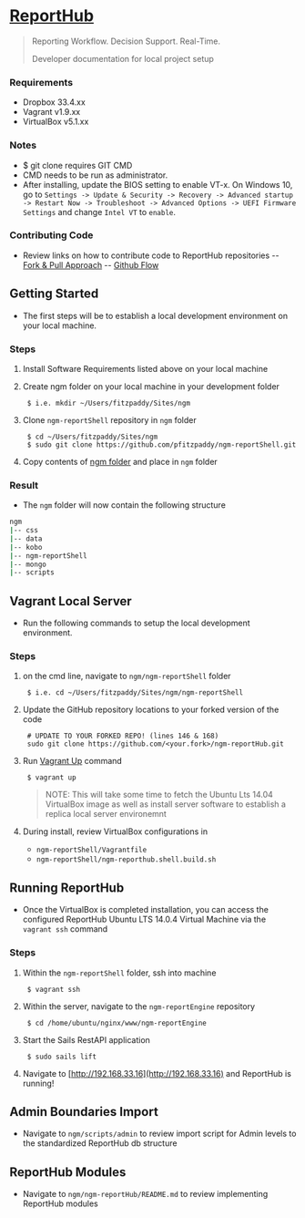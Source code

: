 # [ReportHub](http://reporthub.immap.org)
>
> Reporting Workflow. Decision Support. Real-Time.
>
> Developer documentation for local project setup

### Requirements

- Dropbox 33.4.xx
- Vagrant v1.9.xx
- VirtualBox v5.1.xx

### Notes
- $ git clone requires GIT CMD
- CMD needs to be run as administrator.
- After installing, update the BIOS setting to enable VT-x. On Windows 10, go to
		``Settings -> Update & Security -> Recovery -> Advanced startup -> Restart Now -> Troubleshoot -> Advanced Options -> UEFI Firmware Settings`` and change ``Intel VT`` to ``enable``.

### Contributing Code
- Review links on how to contribute code to ReportHub repositories
	-- [Fork & Pull Approach](https://gist.github.com/Chaser324/ce0505fbed06b947d962)
	-- [Github Flow](https://guides.github.com/introduction/flow/)



## Getting Started
- The first steps will be to establish a local development environment on your local machine.

### Steps

1. Install Software Requirements listed above on your local machine
2. Create ngm folder on your local machine in your development folder

		$ i.e. mkdir ~/Users/fitzpaddy/Sites/ngm

3. Clone ``ngm-reportShell`` repository in ``ngm`` folder

		$ cd ~/Users/fitzpaddy/Sites/ngm
		$ sudo git clone https://github.com/pfitzpaddy/ngm-reportShell.git

4. Copy contents of [ngm folder](https://www.dropbox.com/s/fg4nqibkiqbr80x/ngm.zip?dl=1) and place in ``ngm`` folder

### Result
- The ``ngm`` folder will now contain the following structure

```bash
ngm
|-- css
|-- data
|-- kobo
|-- ngm-reportShell
|-- mongo
|-- scripts
```



## Vagrant Local Server
- Run the following commands to setup the local development environment.

### Steps

1. on the cmd line, navigate to ``ngm/ngm-reportShell`` folder

		$ i.e. cd ~/Users/fitzpaddy/Sites/ngm/ngm-reportShell

3. Update the GitHub repository locations to your forked version of the code

		# UPDATE TO YOUR FORKED REPO! (lines 146 & 168)
		sudo git clone https://github.com/<your.fork>/ngm-reportHub.git

5. Run [Vagrant Up](https://www.vagrantup.com/docs/cli/up.html) command

		$ vagrant up

	> NOTE: This will take some time to fetch the Ubuntu Lts 14.04 VirtualBox image as well as install server software to establish a replica local server environemnt

5. During install, review VirtualBox configurations in
	- ``ngm-reportShell/Vagrantfile``
	- ``ngm-reportShell/ngm-reporthub.shell.build.sh``



## Running ReportHub
- Once the VirtualBox is completed installation, you can access the configured ReportHub Ubuntu LTS 14.0.4 Virtual Machine via the ``vagrant ssh`` command

### Steps

1. Within the ``ngm-reportShell`` folder, ssh into machine

		$ vagrant ssh

2. Within the server, navigate to the ``ngm-reportEngine`` repository

		$ cd /home/ubuntu/nginx/www/ngm-reportEngine

3. Start the Sails RestAPI application

		$ sudo sails lift

4. Navigate to [http://192.168.33.16](http://192.168.33.16) and ReportHub is running!



## Admin Boundaries Import
- Navigate to ``ngm/scripts/admin`` to review import script for Admin levels to the standardized ReportHub db structure



## ReportHub Modules
- Navigate to ``ngm/ngm-reportHub/README.md`` to review implementing ReportHub modules

